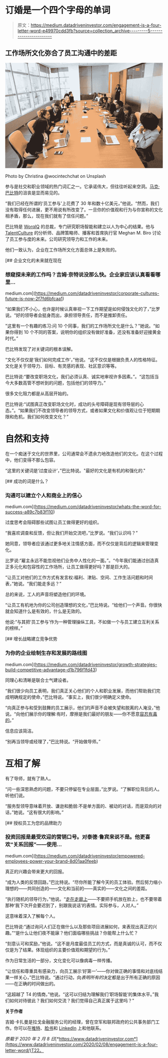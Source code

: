 # 订婚是一个四个字母的单词

> 原文：<https://medium.datadriveninvestor.com/engagement-is-a-four-letter-word-e49970cdd3fb?source=collection_archive---------5----------------------->

## 工作场所文化弥合了员工沟通中的差距

![](img/3ce6608aa803c671535216efee3f37c6.png)

Photo by Christina @wocintechchat on Unsplash

参与是社交和职业领域的热门词汇之一。它承诺伟大，但往往听起来空洞。[马克·巴比特](https://twitter.com/MarkSBabbitt)的沮丧是显而易见的。

“我们已经在所谓的‘员工参与’上花费了 30 年和数十亿美元，”他说。“然而，我们没有取得任何进展，更不用说有所改变了。一旦你的价值观和行为与你宣称的文化相矛盾，那么，现在我们就有了信任问题。”

巴比特是 [WorqIQ](https://twitter.com/WorqIQ) 的总裁，专门研究职场智能和建立以人为中心的结果。他与 [TalentCulture](https://twitter.com/TalentCulture) 的分析师、品牌策略师、播客和首席执行官 Meghan M. Biro 讨论了员工参与度的未来。公司研究领导力和工作的未来。

他们一致认为，企业在工作场所文化方面总体上是失败的。

[](https://medium.com/datadriveninvestor/corporate-cultures-future-is-now-2f7fd6bfcaa1) [## 企业文化的未来就在现在

### 想窥探未来的工作吗？吉姆·奈特说没那么快。企业家应该认真看看哪里…

medium.com](https://medium.com/datadriveninvestor/corporate-cultures-future-is-now-2f7fd6bfcaa1) 

“如果我们不小心，也许是时候认真审视一下工作期望是如何侵蚀文化的了，”比罗说。“好的领导者会挺身而出，承担领导责任，而不是推卸责任。

"这里有一个有趣的练习:问 10 个同事，我们的工作场所文化是什么？"她说。“如果你得到 10 个不同的答案，说明你的组织没有做好准备，还没有准备好迎接黄金时代。”

巴比特发现了对关键词的根本误解。

“文化不仅仅是‘我们如何完成工作’，”他说。“这不仅仅是根据负责人的性格特征。文化是关于领导力、目标、有灵感的表现、社区意识等等。

巴比特说:“要改变职场文化，我们必须认真、诚实地审视许多因素。”。“这包括当今大多数高管不想听到的问题，包括他们的领导力。”

很多文化阻力都是从高层开始的。

巴比特说:“试图真正改变职场文化时，成功的头号障碍是现有领导层的心态。”。“如果我们不改变领导者的领导方式，或者如果文化和价值观让位于短期期限和危机，我们如何改变文化？”

# 自然和支持

在一个痴迷于文化的世界里，公司通常会不遗余力地改造他们的文化。在这个过程中，他们变得不那么包容。

“这里的关键词是‘过度设计’，”巴比特说。"最好的文化是有机的和强化的."

[](https://medium.com/datadriveninvestor/whats-the-word-for-success-a89c7b83f110) [## 成功的词是什么？

### 沟通可以建立个人和商业上的信心

medium.com](https://medium.com/datadriveninvestor/whats-the-word-for-success-a89c7b83f110) 

过度思考会阻碍那些试图让员工做得更好的组织。

“我喜欢调查和反馈，但让我们开始交流吧，”比罗说。“我们认识吗？”

她同意，领导者应该通过更多地关注情感方面，而不仅仅是背后的逻辑来管理变化。

比罗说:“雇主永远不能忽视他们业务中人性化的一面。”。“今年我们能通过创造真正多元化和包容性的工作场所，让员工做得更好吗？那是巨大的。

“让员工对他们的工作方式有发言权:福利、津贴、空间、工作生活问题和时间表，”她说。“我们能走多远？”

总的来说，工人的声音将塑造他们的环境。

“让员工有机地为你的公司创造理想的文化，”巴比特说。“给他们一个声音。你很快就会知道什么是有效的，什么是无效的。

他说:“与其把‘员工参与’作为一种管理操纵工具，不如做一个与员工建立互利关系的榜样。”

[](https://medium.com/datadriveninvestor/growth-strategies-build-competitive-advantage-d1b796f1fd43) [## 增长战略建立竞争优势

### 为你的企业绘制生存和发展的路线图

medium.com](https://medium.com/datadriveninvestor/growth-strategies-build-competitive-advantage-d1b796f1fd43) 

同理心和清晰是联合士气建设者。

“我们很少向员工表明，我们真正关心他们的个人和职业发展，而他们帮助我们完成明确规定的使命，”巴比特说。“事实上，我们很少明确定义使命。

“向真正参与和受到鼓舞的员工展示，他们的声音不会被失望和脱离的人淹没，”他说。“向他们展示你的理解:有时，摩擦是我们最好的朋友——你不愿意[容忍有毒的](https://www.datadriveninvestor.com/2019/08/09/a-very-real-taboo-toxic-culture-threatens-everyone/)。”

信息应该简洁。

“别再当领导或经理了，”巴比特说。“开始做导师。”

# 互相了解

有了导师，就有了熟人。

“问一些深思熟虑的问题，不要只停留在专业层面，”比罗说。“了解职位背后的人。听他们说。

“服务型领导意味着开放、谦逊和脆弱:不是单方面的、被动的对话，而是双向的对话，”她说。“这有很大的影响。”

[](https://medium.com/datadriveninvestor/empowered-employees-power-your-brand-8d01aa0feeb) [## 授权员工为您的品牌助力

### 投资回报是最受欢迎的营销口号。对泰德·鲁宾来说不是。他更喜欢“关系回报”——使用…

medium.com](https://medium.com/datadriveninvestor/empowered-employees-power-your-brand-8d01aa0feeb) 

真正的兴趣会带来更大的回报。

“成为人类的反馈回路，”巴比特说。“尽你所能了解今天的员工体验。然后努力缩小理想的——共同创造的——文化和当前的——真实的——文化之间的差距。

“执行随机的领导行为，”他说。“[走在走廊上](https://medium.com/datadriveninvestor/walk-in-the-footsteps-of-leaders-6ca0b8dc7b49?source=friends_link&sk=5422f0610ec9607305f3f48b93977626)——不要把手机放在脸上，也不要带着那种‘我下次开会要迟到了，别跟我说话’的表情。实际参与，人对人。”

这意味着深入了解每个人。

巴比特说:“通过询问人们正在做什么以及那些项目进展如何，来表现出真正的兴趣。”“是什么让他们夜不能寐？他们面临哪些挑战？你能帮上什么忙？

“刻意认可和奖励，”他说。“这不是月度最佳员工的方式，而是真诚的认可，而不仅仅是为了结果。体现组织的主要价值观和期望的行为。”

作为日常生活的一部分，文化变化可以像病毒一样传播。

“让信任和尊重具有感染力，向员工展示‘好第一’——你对做正确的事情和对底线结果一样关心，”巴比特说。“通过行动，向*表明所有的*决定都是出于所有正确的原因——在正确的时间做出的。

“这超越了 T4 的情商，”他说。“这可以归结为理解我们‘职场智能’的集体水平。”我们如何对待彼此？我们如何交流？我们觉得自己真正属于这里吗？"

**关于作者**

吉姆·卡扎曼是拉戈金融服务公司的经理，曾在空军和联邦政府的公共事务部门工作。你可以在[推特](https://twitter.com/JKatzaman)、[脸书](https://www.facebook.com/jim.katzaman)和 [LinkedIn](https://www.linkedin.com/in/jim-katzaman-33641b21/) 上和他联系。

*原载于 2020 年 2 月 8 日*[*https://www.datadriveninvestor.com*](https://www.datadriveninvestor.com/2020/02/08/engagement-is-a-four-letter-word/)T22。